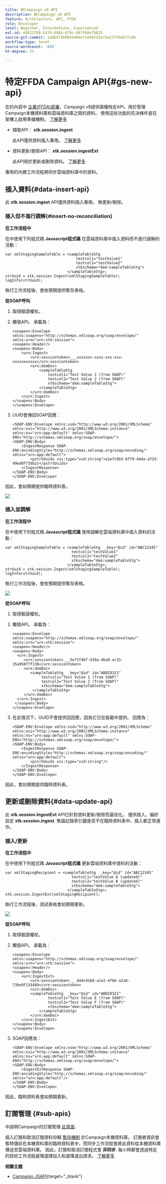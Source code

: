 ```yaml
---
title: 新Campaign v8 API
description: 新Campaign v8 API
feature: Architecture, API, FFDA
role: Developer
level: Beginner, Intermediate, Experienced
exl-id: dd822f88-b27d-4944-879c-087f68e79825
source-git-commit: 1a0b473b005449be7c846225e75a227f6d877c88
workflow-type: tm+mt
source-wordcount: '435'
ht-degree: 2%

---
```


# 特定FFDA Campaign API{#gs-new-api}

在的內容中 [企業(FFDA)部署](enterprise-deployment.md)，Campaign v8提供兩種特定API，用於管理Campaign本機資料庫和雲端資料庫之間的資料。 使用這些功能的先決條件是在架構上啟用準備機制。 [了解更多](staging.md)

* 擷取API： **xtk.session.ingest**

  此API僅供資料插入專用。 [了解更多](#data-insert-api)

* 資料更新/刪除API： **xtk.session.ingestExt**

  此API用於更新或刪除資料。 [了解更多](#data-update-api)

專用的內建工作流程將同步雲端資料庫中的資料。

## 插入資料{#data-insert-api}

此 **xtk.session.ingest** API僅供資料插入專用。 無更新/刪除。

### 插入但不進行調解{#insert-no-reconciliation}

**在工作流程中**

在中使用下列程式碼 **Javascript程式碼** 在雲端資料庫中插入資料而不進行調解的活動：

```
var xmlStagingSampleTable = <sampleTableStg
                                testcol1="testValue1"
                                testcol2="testValue2"
                                xtkschema="dem:sampleTableStg">
                            </sampleTableStg>;
strUuid = xtk.session.Ingest(xmlStagingSampleTable);
logInfo(strUuid);
```

執行工作流程後，會依預期提供暫存表格。

**從SOAP呼叫**

1. 取得驗證權杖。
1. 觸發API。 承載為：

   ```
   <soapenv:Envelope xmlns:soapenv="http://schemas.xmlsoap.org/soap/envelope/" xmlns:urn="urn:xtk:session">
   <soapenv:Header/>
   <soapenv:Body>
       <urn:Ingest>
           <urn:sessiontoken>___xxxxxxx-xxxx-xxx-xxx-xxxxxxxxxxx</urn:sessiontoken>
           <urn:domDoc>
               <sampleTableStg
                   testcol1="Test Value 1 (from SOAP)"
                   testcol2="Test Value 2 (from SOAP)"
                   xtkschema="dem:sampleTableStg">
               </sampleTableStg>
           </urn:domDoc>
       </urn:Ingest>
   </soapenv:Body>
   </soapenv:Envelope>
   ```

1. UUID會傳回SOAP回應：

   ```
   <SOAP-ENV:Envelope xmlns:xsd="http://www.w3.org/2001/XMLSchema" xmlns:xsi="http://www.w3.org/2001/XMLSchema-instance" xmlns:ns="urn:wpp:default" xmlns:SOAP-ENV="http://schemas.xmlsoap.org/soap/envelope/">
   <SOAP-ENV:Body>
       <IngestResponse SOAP-ENV:encodingStyle="http://schemas.xmlsoap.org/soap/encoding/" xmlns="urn:wpp:default">
           <pstrSUuids xsi:type="xsd:string">e1e7c8b3-6f79-44da-a72d-49ed0f73db2c</pstrSUuids>
       </IngestResponse>
   </SOAP-ENV:Body>
   </SOAP-ENV:Envelope>
   ```

因此，會如預期提供臨時資料表。

![](assets/no-reconciliation.png)

### 插入並調解

**在工作流程中**

在中使用下列程式碼 **Javascript程式碼** 使用調解在雲端資料庫中插入資料的活動：

```
var xmlStagingSampleTable = <sampleTableStg  _key="@id" id="ABC12345"
                              testcol1="testValue1"
                              testcol2="testValue2"
                              xtkschema="dem:sampleTableStg">
                            </sampleTableStg>;         
strUuid = xtk.session.Ingest(xmlStagingSampleTable);
logInfo(strUuid);
```

執行工作流程後，會依預期提供暫存表格。

![](assets/with-reconciliation.png)


**從SOAP呼叫**

1. 取得驗證權杖。
1. 觸發API。 承載為：

   ```
   <soapenv:Envelope xmlns:soapenv="http://schemas.xmlsoap.org/soap/envelope/" xmlns:urn="urn:xtk:session">
   <soapenv:Header/>
   <soapenv:Body>
     <urn:Ingest>
        <urn:sessiontoken>___5e71f4bf-d38a-4ba8-ac15-35a958f7f138</urn:sessiontoken>
        <urn:domDoc>
           <sampleTableStg  _key="@id" id="ABDCD321"
                testcol1="Test Value 1 (from SOAP)"
                testcol2="Test Value 2 (from SOAP)"
                xtkschema="dem:sampleTableStg">
            </sampleTableStg>
        </urn:domDoc>
     </urn:Ingest>
    </soapenv:Body>
   </soapenv:Envelope>
   ```

1. 在此情況下，UUID不會提供回回應，因為它已在裝載中提供。 回應為：

   ```
   <SOAP-ENV:Envelope xmlns:xsd="http://www.w3.org/2001/XMLSchema" xmlns:xsi="http://www.w3.org/2001/XMLSchema-instance" xmlns:ns="urn:wpp:default" xmlns:SOAP-ENV="http://schemas.xmlsoap.org/soap/envelope/">
   <SOAP-ENV:Body>
       <IngestResponse SOAP-ENV:encodingStyle="http://schemas.xmlsoap.org/soap/encoding/" xmlns="urn:wpp:default">
           <pstrSUuids xsi:type="xsd:string"/>
       </IngestResponse>
   </SOAP-ENV:Body>
   </SOAP-ENV:Envelope>
   ```

因此，會如預期提供臨時資料表。

## 更新或刪除資料{#data-update-api}

此 **xtk.session.IngestExt** API已針對資料更新/刪除而最佳化。 僅供插入，偏好設定 **xtk.session.ingest**. 無論記錄索引鍵是否不在臨時資料表中，插入都正常運作。

### 插入/更新

**在工作流程中**

在中使用下列程式碼 **Javascript程式碼** 更新雲端資料庫中資料的活動：

```
var xmlStagingRecipient = <sampleTableStg  _key="@id" id="ABC12345"
                              testcol1="testValue A (updated)"
                              testcol2="testValue B (updated)"
                              xtkschema="dem:sampleTableStg">
                            </sampleTableStg>;
xtk.session.IngestExt(xmlStagingRecipient);
```

執行工作流程後，測試表格會如預期更新。

![](assets/updated-data.png)

**從SOAP呼叫**

1. 取得驗證權杖。
1. 觸發API。 承載為：

   ```
   <soapenv:Envelope xmlns:soapenv="http://schemas.xmlsoap.org/soap/envelope/" xmlns:urn="urn:xtk:session">
   <soapenv:Header/>
   <soapenv:Body>
       <urn:IngestExt>
           <urn:sessiontoken>___444cd168-a1e2-4fb6-a2a8-73be9f133489</urn:sessiontoken>
           <urn:domDoc>
           <sampleTableStg  _key="@id" id="ABDCD321"
                   testcol1="Test Value E (from SOAP)"
                   testcol2="Test Value F (from SOAP)"
                   xtkschema="dem:sampleTableStg">
               </sampleTableStg>
           </urn:domDoc>
       </urn:IngestExt>
   </soapenv:Body>
   </soapenv:Envelope>
   ```

1. SOAP回應為：

   ```
   <SOAP-ENV:Envelope xmlns:xsd="http://www.w3.org/2001/XMLSchema" xmlns:xsi="http://www.w3.org/2001/XMLSchema-instance" xmlns:ns="urn:wpp:default" xmlns:SOAP-ENV="http://schemas.xmlsoap.org/soap/envelope/">
   <SOAP-ENV:Body>
       <IngestExtResponse SOAP-ENV:encodingStyle="http://schemas.xmlsoap.org/soap/encoding/" xmlns="urn:wpp:default"/>
   </SOAP-ENV:Body>
   </SOAP-ENV:Envelope>
   ```

因此，臨時資料表會如預期更新。

## 訂閱管理 {#sub-apis}

中說明Campaign的訂閱管理 [此頁面](../start/subscriptions.md).

插入訂閱和取消訂閱資料仰賴 [暫存機制](staging.md) 於Campaign本機資料庫。 訂閱者資訊會暫時儲存在本機資料庫的臨時資料表中，而同步工作流程會將此資料從本機資料庫傳送至雲端資料庫。 因此，訂閱和取消訂閱程式會 **非同步**. 每小時都會透過特定的技術工作流程處理選擇加入和選擇退出請求。 [了解更多](replication.md#tech-wf)


**相關主題**

* [Campaign JSAPI](https://experienceleague.adobe.com/developer/campaign-api/api/p-1.html){target="_blank"}
